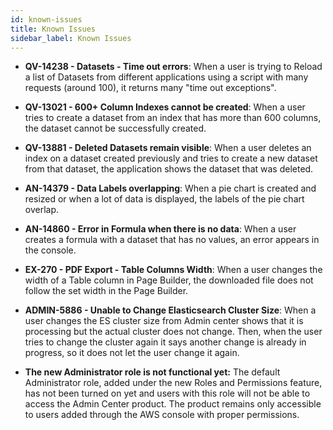 ```yaml
---
id: known-issues
title: Known Issues
sidebar_label: Known Issues
---
```

<div style={{textAlign: "justify"}}>
 
* **QV-14238 - Datasets - Time out errors**: When a user is trying to Reload a list of Datasets from different applications using a script with many requests (around 100), it returns many "time out exceptions".

* **QV-13021 - 600+ Column Indexes cannot be created**: When a user tries to create a dataset from an index that has more than 600 columns, the dataset cannot be successfully created.
 
* **QV-13881 - Deleted Datasets remain visible**: When a user deletes an index on a dataset created previously and tries to create a new dataset from that dataset, the application shows the dataset that was deleted.

* **AN-14379 - Data Labels overlapping**: When a pie chart is created and resized or when a lot of data is displayed, the labels of the pie chart overlap.

* **AN-14860 - Error in Formula when there is no data**: When a user creates a formula with a dataset that has no values, an error appears in the console.

* **EX-270 - PDF Export - Table Columns Width**: When a user changes the width of a Table column in Page Builder, the downloaded file does not follow the set width in the Page Builder. 

* **ADMIN-5886 - Unable to Change Elasticsearch Cluster Size**: When a user changes the ES cluster size from Admin center shows that it is processing but the actual cluster does not change. Then, when the user tries to change the cluster again it says another change is already in progress, so it does not let the user change it again.

* **The new Administrator role is not functional yet:** The default Administrator role, added under the new Roles and Permissions feature, has not been turned on yet and users with this role will not be able to access the Admin Center product. The product remains only accessible to users added through the AWS console with proper permissions.
</div>
